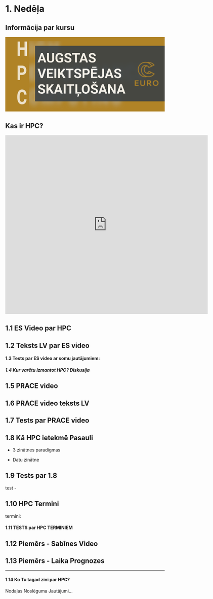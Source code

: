 # 1. Nedēļa

## Informācija par kursu

 <img src="https://raw.githubusercontent.com/viktorszagorskis/hpc-pamati/main/pix/hpc-pamati-logo.png" alt="My Image" width="600">


## Kas ir HPC?

<iframe src="https://player.vimeo.com/video/893412677?h=bf6da07fd5" width="640" height="564" frameborder="0" allow="autoplay; fullscreen" allowfullscreen></iframe>

## 1.1 ES Video par HPC

## 1.2 Teksts LV par ES video

#### 1.3 Tests par ES video ar somu jautājumiem:

##### 1.4 Kur varētu izmantot HPC? Diskusija

## 1.5 PRACE video

## 1.6 PRACE video teksts LV

## 1.7 Tests par PRACE video

## 1.8 Kā HPC ietekmē Pasauli

- 3 zinātnes paradigmas

- Datu zinātne

## 1.9 Tests par 1.8

test - 

## 1.10 HPC Termini

termini:

#### 1.11 TESTS par HPC TERMINIEM

## 1.12 Piemērs - Sabīnes Video

## 1.13 Piemērs - Laika Prognozes

---

#### 1.14 Ko Tu tagad zini par HPC?

Nodaļas Noslēguma Jautājumi...
